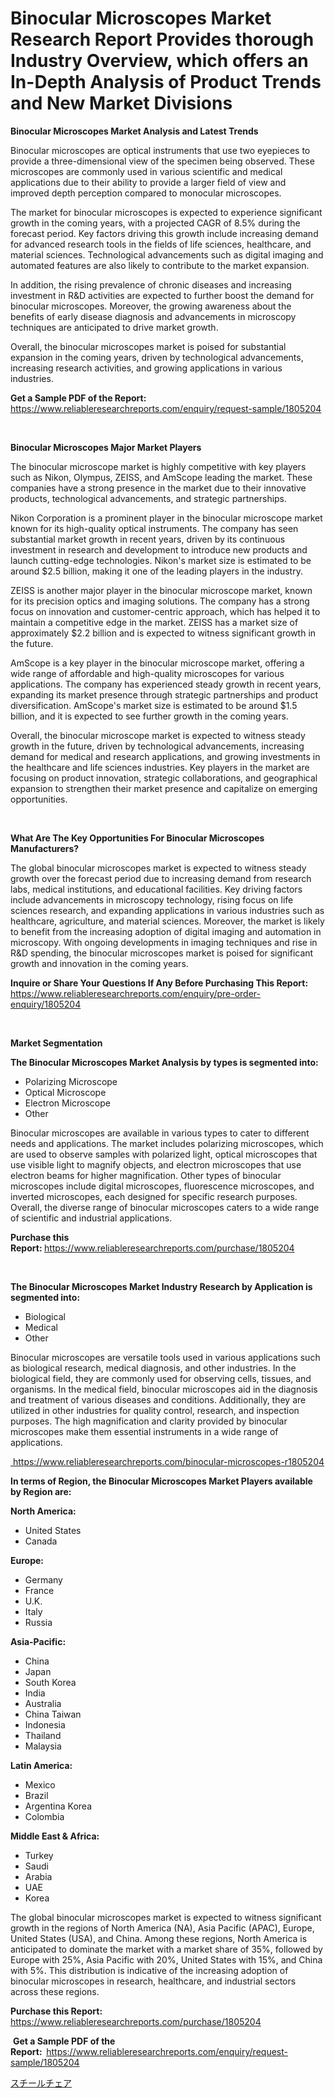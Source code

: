 <p><h1>Binocular Microscopes Market Research Report Provides thorough Industry Overview, which offers an In-Depth Analysis of Product Trends and New Market Divisions</h1></p><p><strong>Binocular Microscopes Market Analysis and Latest Trends</strong></p>
<p><p>Binocular microscopes are optical instruments that use two eyepieces to provide a three-dimensional view of the specimen being observed. These microscopes are commonly used in various scientific and medical applications due to their ability to provide a larger field of view and improved depth perception compared to monocular microscopes.</p><p>The market for binocular microscopes is expected to experience significant growth in the coming years, with a projected CAGR of 8.5% during the forecast period. Key factors driving this growth include increasing demand for advanced research tools in the fields of life sciences, healthcare, and material sciences. Technological advancements such as digital imaging and automated features are also likely to contribute to the market expansion.</p><p>In addition, the rising prevalence of chronic diseases and increasing investment in R&D activities are expected to further boost the demand for binocular microscopes. Moreover, the growing awareness about the benefits of early disease diagnosis and advancements in microscopy techniques are anticipated to drive market growth.</p><p>Overall, the binocular microscopes market is poised for substantial expansion in the coming years, driven by technological advancements, increasing research activities, and growing applications in various industries.</p></p>
<p><strong>Get a Sample PDF of the Report:&nbsp;</strong> <a href="https://www.reliableresearchreports.com/enquiry/request-sample/1805204">https://www.reliableresearchreports.com/enquiry/request-sample/1805204</a></p>
<p>&nbsp;</p>
<p><strong>Binocular Microscopes Major Market Players</strong></p>
<p><p>The binocular microscope market is highly competitive with key players such as Nikon, Olympus, ZEISS, and AmScope leading the market. These companies have a strong presence in the market due to their innovative products, technological advancements, and strategic partnerships.</p><p>Nikon Corporation is a prominent player in the binocular microscope market known for its high-quality optical instruments. The company has seen substantial market growth in recent years, driven by its continuous investment in research and development to introduce new products and launch cutting-edge technologies. Nikon's market size is estimated to be around $2.5 billion, making it one of the leading players in the industry.</p><p>ZEISS is another major player in the binocular microscope market, known for its precision optics and imaging solutions. The company has a strong focus on innovation and customer-centric approach, which has helped it to maintain a competitive edge in the market. ZEISS has a market size of approximately $2.2 billion and is expected to witness significant growth in the future.</p><p>AmScope is a key player in the binocular microscope market, offering a wide range of affordable and high-quality microscopes for various applications. The company has experienced steady growth in recent years, expanding its market presence through strategic partnerships and product diversification. AmScope's market size is estimated to be around $1.5 billion, and it is expected to see further growth in the coming years.</p><p>Overall, the binocular microscope market is expected to witness steady growth in the future, driven by technological advancements, increasing demand for medical and research applications, and growing investments in the healthcare and life sciences industries. Key players in the market are focusing on product innovation, strategic collaborations, and geographical expansion to strengthen their market presence and capitalize on emerging opportunities.</p></p>
<p>&nbsp;</p>
<p><strong>What Are The Key Opportunities For Binocular Microscopes Manufacturers?</strong></p>
<p><p>The global binocular microscopes market is expected to witness steady growth over the forecast period due to increasing demand from research labs, medical institutions, and educational facilities. Key driving factors include advancements in microscopy technology, rising focus on life sciences research, and expanding applications in various industries such as healthcare, agriculture, and material sciences. Moreover, the market is likely to benefit from the increasing adoption of digital imaging and automation in microscopy. With ongoing developments in imaging techniques and rise in R&D spending, the binocular microscopes market is poised for significant growth and innovation in the coming years.</p></p>
<p><strong>Inquire or Share Your Questions If Any Before Purchasing This Report:</strong> <a href="https://www.reliableresearchreports.com/enquiry/pre-order-enquiry/1805204">https://www.reliableresearchreports.com/enquiry/pre-order-enquiry/1805204</a></p>
<p>&nbsp;</p>
<p><strong>Market Segmentation</strong></p>
<p><strong>The Binocular Microscopes Market Analysis by types is segmented into:</strong></p>
<p><ul><li>Polarizing Microscope</li><li>Optical Microscope</li><li>Electron Microscope</li><li>Other</li></ul></p>
<p><p>Binocular microscopes are available in various types to cater to different needs and applications. The market includes polarizing microscopes, which are used to observe samples with polarized light, optical microscopes that use visible light to magnify objects, and electron microscopes that use electron beams for higher magnification. Other types of binocular microscopes include digital microscopes, fluorescence microscopes, and inverted microscopes, each designed for specific research purposes. Overall, the diverse range of binocular microscopes caters to a wide range of scientific and industrial applications.</p></p>
<p><strong>Purchase this Report:&nbsp;</strong><a href="https://www.reliableresearchreports.com/purchase/1805204">https://www.reliableresearchreports.com/purchase/1805204</a></p>
<p>&nbsp;</p>
<p><strong>The Binocular Microscopes Market Industry Research by Application is segmented into:</strong></p>
<p><ul><li>Biological</li><li>Medical</li><li>Other</li></ul></p>
<p><p>Binocular microscopes are versatile tools used in various applications such as biological research, medical diagnosis, and other industries. In the biological field, they are commonly used for observing cells, tissues, and organisms. In the medical field, binocular microscopes aid in the diagnosis and treatment of various diseases and conditions. Additionally, they are utilized in other industries for quality control, research, and inspection purposes. The high magnification and clarity provided by binocular microscopes make them essential instruments in a wide range of applications.</p></p>
<p><a href="https://www.reliableresearchreports.com/binocular-microscopes-r1805204">&nbsp;https://www.reliableresearchreports.com/binocular-microscopes-r1805204</a></p>
<p><strong>In terms of Region, the Binocular Microscopes Market Players available by Region are:</strong></p>
<p>
    <p> <strong> North America: </strong>
        <ul>
            <li>United States</li>
            <li>Canada</li>
        </ul>
        </p> 
    <p> <strong> Europe: </strong>
        <ul>
            <li>Germany</li>
            <li>France</li>
            <li>U.K.</li>
            <li>Italy</li>
            <li>Russia</li>
        </ul>
        </p> 
    <p> <strong> Asia-Pacific: </strong>
        <ul>
            <li>China</li>
            <li>Japan</li>
            <li>South Korea</li>
            <li>India</li>
            <li>Australia</li>
            <li>China Taiwan</li>
            <li>Indonesia</li>
            <li>Thailand</li>
            <li>Malaysia</li>
        </ul>
        </p> 
    <p> <strong> Latin America: </strong>
        <ul>
            <li>Mexico</li>
            <li>Brazil</li>
            <li>Argentina Korea</li>
            <li>Colombia</li>
        </ul>
        </p> 
    <p> <strong> Middle East & Africa: </strong>
        <ul>
            <li>Turkey</li>
            <li>Saudi</li>
            <li>Arabia</li>
            <li>UAE</li>
            <li>Korea</li>
        </ul>
    </p>
    </p>
<p><p>The global binocular microscopes market is expected to witness significant growth in the regions of North America (NA), Asia Pacific (APAC), Europe, United States (USA), and China. Among these regions, North America is anticipated to dominate the market with a market share of 35%, followed by Europe with 25%, Asia Pacific with 20%, United States with 15%, and China with 5%. This distribution is indicative of the increasing adoption of binocular microscopes in research, healthcare, and industrial sectors across these regions.</p></p>
<p><strong>Purchase this Report: </strong><a href="https://www.reliableresearchreports.com/purchase/1805204">https://www.reliableresearchreports.com/purchase/1805204</a></p>
<p>&nbsp;<strong>Get a Sample PDF of the Report:&nbsp;&nbsp;</strong><a href="https://www.reliableresearchreports.com/enquiry/request-sample/1805204">https://www.reliableresearchreports.com/enquiry/request-sample/1805204</a></p>
<p><strong></strong></p>
<p><p><a href="https://github.com/SarahFahey88/Market-Research-Report-List-1/blob/main/271050721760.md">スチールチェア</a></p></p>